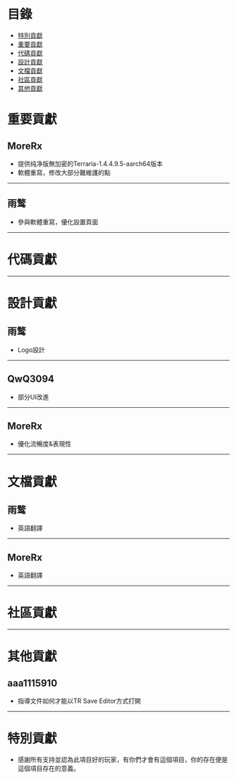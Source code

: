 # 目錄

- [特別貢獻](#Special-Contribution)
- [重要貢獻](#important-contribution)
- [代碼貢獻](#code-contribution)
- [設計貢獻](#design-contribution)
- [文檔貢獻](#documentation-contribution)
- [社區貢獻](#community-contribution)
- [其他貢獻](#other-contributions)

# 重要貢獻 <a id="important-contribution"></a>

## MoreRx
- 提供纯净版無加密的Terraria-1.4.4.9.5-aarch64版本
- 軟體重寫，修改大部分難維護的點

---

## 雨鹜
- 參與軟體重寫，優化設置頁面

---

# 代碼貢獻 <a id="code-contribution"></a>

---

# 設計貢獻 <a id="design-contribution"></a>

## 雨鹜
- Logo設計

---

## QwQ3094
- 部分UI改進

---

## MoreRx
- 優化流暢度&表現性
---

# 文檔貢獻 <a id="documentation-contribution"></a>

## 雨鹜
- 英語翻譯

---

## MoreRx
- 英語翻譯

---

# 社區貢獻 <a id="community-contribution"></a>

---

# 其他貢獻 <a id="other-contributions"></a>

## aaa1115910
- 指導文件如何才能以TR Save Editor方式打開

---

# 特別貢獻 <a id="Special-Contribution"></a>
* 感謝所有支持並認為此項目好的玩家，有你們才會有這個項目，你的存在便是這個項目存在的意義。